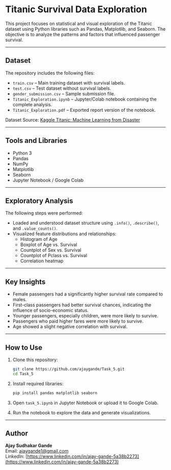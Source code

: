 # Titanic Survival Data Exploration

This project focuses on statistical and visual exploration of the Titanic dataset using Python libraries such as Pandas, Matplotlib, and Seaborn. The objective is to analyze the patterns and factors that influenced passenger survival.

---

## Dataset

The repository includes the following files:
- `train.csv` – Main training dataset with survival labels.
- `test.csv` – Test dataset without survival labels.
- `gender_submission.csv` – Sample submission file.
- `Titanic_Exploration.ipynb` – Jupyter/Colab notebook containing the complete analysis.
- `Titanic_Exploration.pdf` – Exported report version of the notebook.

Dataset Source: [Kaggle Titanic: Machine Learning from Disaster](https://www.kaggle.com/competitions/titanic)

---

## Tools and Libraries

- Python 3
- Pandas
- NumPy
- Matplotlib
- Seaborn
- Jupyter Notebook / Google Colab

---

## Exploratory Analysis

The following steps were performed:
- Loaded and understood dataset structure using `.info()`, `.describe()`, and `.value_counts()`.
- Visualized feature distributions and relationships:
  - Histogram of Age
  - Boxplot of Age vs. Survival
  - Countplot of Sex vs. Survival
  - Countplot of Pclass vs. Survival
  - Correlation heatmap

---

## Key Insights

- Female passengers had a significantly higher survival rate compared to males.
- First-class passengers had better survival chances, indicating the influence of socio-economic status.
- Younger passengers, especially children, were more likely to survive.
- Passengers who paid higher fares were more likely to survive.
- Age showed a slight negative correlation with survival.

---

## How to Use

1. Clone this repository:
   ```bash
   git clone https://github.com/ajaygande/Task_5.git
   cd Task_5
   ```

2. Install required libraries:
   ```bash
   pip install pandas matplotlib seaborn
   ```

3. Open `task_5.ipynb` in Jupyter Notebook or upload it to Google Colab.

4. Run the notebook to explore the data and generate visualizations.

---

## Author

**Ajay Sudhakar Gande**  
Email: ajaygande1@gmail.com  
LinkedIn: [https://www.linkedin.com/in/ajay-gande-5a38b2273](https://www.linkedin.com/in/ajay-gande-5a38b2273)


